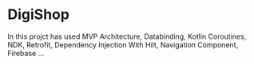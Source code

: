 # DigiShop
In this projct has used MVP Architecture, Databinding, Kotlin Coroutines, NDK, Retrofit, Dependency Injection With Hilt, Navigation Component, Firebase ...
